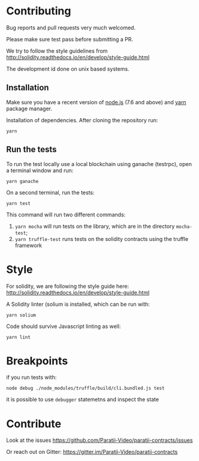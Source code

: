 
# Contributing

Bug reports and pull requests very much welcomed.

Please make sure test pass before submitting a PR.

We try to follow the style guidelines from http://solidity.readthedocs.io/en/develop/style-guide.html

The development id done on unix based systems.  



## Installation

Make sure you have a recent version of [node.js](https://nodejs.org/) (7.6 and above) and [yarn](https://yarnpkg.com) package manager.

Installation of dependencies. After cloning the repository run:

    yarn

## Run the tests

To run the test locally use a local blockchain using ganache (testrpc), open a terminal window and run:

    yarn ganache

On a second terminal, run the tests:

    yarn test

This command will run two different commands:

1. `yarn mocha` will run tests on the library, which are in the directory `mocha-test`;
2. `yarn truffle-test` runs tests on the solidity contracts using the truffle framework


# Style

For solidity, we are following the style guide here: http://solidity.readthedocs.io/en/develop/style-guide.html

A Solidity linter (solium is installed, which can be run with:

    yarn solium

Code should survive Javascript linting as well:

    yarn lint

# Breakpoints

if you run tests with:

    node debug ./node_modules/truffle/build/cli.bundled.js test

it is possible to use `debugger` statemetns and inspect the state

# Contribute

Look at the issues https://github.com/Paratii-Video/paratii-contracts/issues

Or reach out on Gitter: https://gitter.im/Paratii-Video/paratii-contracts
